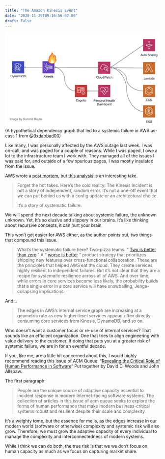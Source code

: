 ```yaml
---
title: "The Amazon Kinesis Event"
date: "2020-11-29T09:16:56-07:00"
draft: False
---
```


![A hypothetical dependency graph that led to a systemic failure in AWS us-east-1](index/Photo%20Nov%2029,%202020%20at%2032239%20PM.jpg)
(A hypothetical dependency graph that led to a systemic failure in AWS us-east-1 from [@0xdabbad00](https://twitter.com/0xdabbad00/status/1332680835472867328?s=21))

Like many, I was personally affected by the AWS outage last week. I was on-call, and was paged for a couple of reasons. While I was paged, I owe a lot to the infrastructure team I work with. They managed all of the issues I was paid for, and outside of a few spurious pages, I was mostly insulated from the issue.

AWS wrote a [post mortem](https://aws.amazon.com/message/11201/), but [this analysis](https://cloudirregular.substack.com/p/the-cold-reality-of-the-kinesis-incident) is an interesting take.

> Forget the hot takes. Here’s the cold reality: The Kinesis Incident is not a story of independent, random error. It’s not a one-off event that we can put behind us with a config update or an architectural choice.  
>   
> It’s a story of systematic failure.  

We will spend the next decade talking about systemic failure, the unknown unknown. Yet, It’s so elusive and slippery in our brains. It’s like thinking about recursive concepts, it can hurt your brain.

This won’t get easier for AWS either, as the author points out, two things that compound this issue.

> What’s the systematic failure here? Two-pizza teams. “ [Two is better than zero](https://chiefmartec.com/2019/07/want-innovate-like-amazon-heres-formula/).” A “ [worse is better](https://en.wikipedia.org/wiki/Worse_is_better) ” product strategy that prioritizes shipping new features over cross-functional collaboration. These are the principles that helped AWS eat the cloud. They create services highly resilient to independent failures. But it’s not clear that they are a recipe for _systematic_ resilience across all of AWS. And over time, while errors in core services become less likely, the probability builds that a single error in a core service will have snowballing, Jenga-collapsing implications.  

And…

> The edges in AWS’s internal service graph are increasing at a geometric rate as new higher-level services appear, often directly consuming core services from Kinesis, DynamoDB, and so on.  

Who doesn’t want a customer focus  or re-use of internal services? That sounds like an efficient organization. One that tries to align engineering with value delivery to the customer. If doing that puts you at a greater risk of systemic failure, we are in for an eventful decade.

If you, like me, are a little bit concerned about this, I would highly recommend reading this issue of ACM Queue: “[Revealing the Critical Role of Human Performance in Software](https://queue.acm.org/detail.cfm?id=3380776)” Put together by David D. Woods and John Allspaw.

The first paragraph:

> People are the unique source of adaptive capacity essential to incident response in modern Internet-facing software systems. The collection of articles in this issue of acm queue seeks to explore the forms of human performance that make modern business-critical systems robust and resilient despite their scale and complexity.  

It’s a weighty tome, but the essence for me is, as the edges increase in our modern world (software or otherwise) complexity and systemic risk will also grow. Therefore, we must grow the adaptive capacity of every individual to manage the complexity and interconnectedness of modern systems.

While I think we can do both, the true risk is that we we don’t focus on human capacity as much as we focus on capturing market share.












